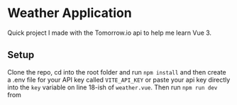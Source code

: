 # Weather Application

Quick project I made with the Tomorrow.io api to help me learn Vue 3.

## Setup

Clone the repo, cd into the root folder and run `npm install` and then create a .env file for your API key called `VITE_API_KEY` or paste your api key directly into the `key` variable on line 18-ish of `weather.vue`. Then run `npm run dev` from 
